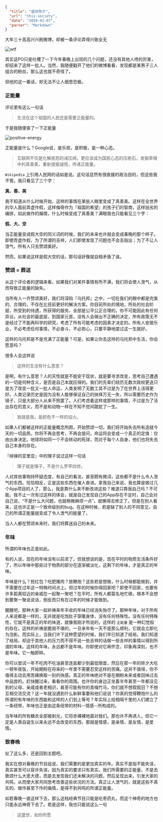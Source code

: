 ```json
{
  "title": "盛世除夕",
  "url": "this-society",
  "date": "2016-02-07",
  "parser": "Markdown"
}
```

大年三十高高兴兴刷微博，却被一条评论弄得兴致全无

![wtf](https://files.typeblog.net/blog/legacy/images/2016/02/Screenshot_20160207-223257.png)

其实这PO只是吐槽了一下今年春晚上出现的几个问题，还没有其他人喷的厉害，却招来了这样一批人。当然，我随便戳开了他们的微博看看，发现都是某男子三人组合的粉丝，那么这也就不奇怪了。

但他的这一番话，却无法不让人细思恐极。

### 正能量

评论里有这么一句话

> 生活在这个祖国的人民还是需要正能量的。

于是我随便查了一下正能量

![positive-energy](https://files.typeblog.net/blog/legacy/images/2016/02/Screenshot_20160207-232219.png)

正能量是什么？Google说，是乐观，是积极，是一种心态。

> 互联网不仅是化解民怨的减压阀，更应该成为国民心态的压舱石，发掘草根中的真善美，重新提振诚信，传递正能量。

`Wikipedia` 上引用人民网的话如是说。这句话显然有很直接的政治目的，但这些我不管。我只看见了三个字：

__真、善、美__

我不知道从什么时候开始，这样的事情在某些人眼里变成了真善美。这样在全世界的华人面前弄虚作假，这样侮辱作为『祖国的希望』的孩子们的智商，这样拙劣的编排，如此做作的煽情，什么时候变成了真善美？满眼我也只能看见三个字：

__假、大、空__

当正能量变成假大空的同义词的时候，我们的未来也许就会变成春晚的那个样子。即使弄虚作假，为了所谓的吉祥，人们即使发现了问题也不会去指出；为了不让人泄气，所有人只去赞颂美好。

然而，如果说这样是假大空的话，那句话好像就自相矛盾了诶。

### 赞颂 = 葬送

从这个评论者的逻辑来看，如果我们对某件事情有所不满，我们将会使人泄气，从而导致正能量的缺失。

当所有人一齐赞颂美好，我们将深陷『乌托邦』之中，一切在我们的眼中都是完美的、合理的，不存在比目前更好的解决方案。你目前所处的境地，所处的社会阶层，所受到的待遇，所获得的服务，全部是公平公正合理的，你不可能因此有任何异议。从社会的最底层，到国家元首，没有人会做出不正确的决定，所有政策无不是经过了不能再科学的研究，考虑了所有可能考虑的因素才决定的。所有人安居乐业，不必考虑任何事情，不必奋斗，不必担心，只要平静地度过这一生就好。

这样的乌托邦是不是充满了正能量？可是，如果让你去这样的乌托邦中生活，你会愿意吗？

很多人会这样说

> 这样的生活有什么意思？

是啊，有什么意思？人的天性就是不能安于现状，就是要寻求改变，思考自己遭遇的一切是何种含义，是否是自己本就应得的。我们的先辈们经历无数次政权更迭只是为了改变一批又一批人命运，人类发明了无数工具不过是为了在世界上活得更好。人类记录历史是因为没有人能够保证自己的抉择万无一失，所以需要历史作为镜子，只是大部分人从来不照罢了。人们考虑着这样或那样的事情，不过是为了活出存在的意义，而不是和动物一样在不知不觉间蹉跎了一生。

> 我就是我，是颜色不一样的焰火。

如果人们都被这样的正能量概念所困，开始赞颂一切，我们将开始失去所有造就今天的一切品质。你将不再会思考，不再会提问，命运将会变成一个真正的定值：仅由出身决定。地球将如同一个不会转动的死球，而对于每个人自身，他们也将失去自己本身的存在。

『绯弹的亚里亚』中的理子说过这样一句话

> 理子就是理子，不是什么罗苹四世。

人对其他事物持怀疑态度，有自己的看法，甚至颇有微词，这些都不是什么令人泄气的东西。恰恰相反，正是这些东西在催人奋进。拿我自己来说，我也算是做过几个App项目的人了，那么，我是靠什么来不断改进这些？难道只靠我自己吗？不可能。我不止一次有过这样的体会，就是自己发现自己的App存在不足时，自己会对自己说，“不是什么大问题，也就稍微麻烦一点”，就懒得去修正了。但是在别人看来，这也许正是一个致命级别的bug。在这种时候，若是缺了别人的不同意见，自己的所谓正能量就变成了令人泄气的能量了。

当人人都在赞颂未来时，我们将葬送自己的未来。

### 年味

所谓的年味也正是如此。

有的人说，现在的年味没有以前浓了。但我想说的是，现在平时的物质生活条件好了，所以年味中那些过于物质的部分在逐渐被淡化，这剩下的年味，才是真正的年味。

年味是什么？抢红包？吃肥猪肉？放鞭炮？这些若是想做，什么时候都能做到，并不需要在过年这一特殊时间点上。但过年的时候你得回家吧？即使不回家，也要有许多距离较近的亲戚在一起聚一聚吧？在平时，所有人都莫名地忙碌，根本不会想到要聚一聚说说话，倒反而只有在过年的时候才能做到。

醒醒吧，那种大家一起祈祷来年丰收的年味已经消失殆尽了。那种年味，对于所有人来说都是一样的，无非就是吃饱肚子穿暖身体，没有任何特殊性。没有任何特殊性，它就不是真正的年的味道，就像我刚才所说的，这样的 `正能量` 是一种幻觉般的存在。这样的祈祷是脆弱不堪的，一旦来年有一天不是那么顺利，它就会立即化为泡影。而实际上，当我们许下这种愿望的时候，我们早已知道了结局。我们知道了结局，却迫于其他人的压力而不得不说一些吉祥的话做一些吉祥的事情以得到所谓的年味。这样的年味，永远都不是年味。你即使对它再怀念，印象再深刻，也不是年味。它一触即碎。

你可以尝试一年不吃肉不吃油甚至连盐都少到最低限度，然后在那一年的除夕大吃一顿年夜饭，开始期盼在将来的一年里不需要忍受这样的苦痛。这并不值得，你不值得主动去用苦痛换取一刻的快感。真正的年味绝对不是在期盼未来或者回味过去中品尝的。赶快醒过来，看看你的周围。也许你的身边正坐着半年甚至一年都没见到的父母、亲戚或者老相识，甚至可能有你的青梅竹马，你们就不想叙叙旧？不想互相交流交流？这一年就没遇到什么新鲜事要和他们说说？你真的觉得鞭炮什么的所谓的有年味的东西能和这样的人们划上等号？年实际上给相隔千里的人们建立了一条纽带，年味也正是由这条纽带的材料--情感--所构成的。

当年味的所有糖衣全部被剥光，它将赤裸裸地面对我们。那也许不再诱人，但它一定是人类自诞生以来永远不会改变的东西，那就是情感，是亲情，是友情，是爱情。

### 致春晚

扯了这么多，还是回到主题吧。

我实在想对春晚的节目组说，我们需要的是更加真实的年。真实不是指不能失误，真实甚至可以容许失误，因为真实的要求只有真实。我们所需要的正能量，不是去歌颂什么大恩大德，而是去发现我们还未解决的问题，然后呈现出来，引发大家的共鸣，从而使大家共同思考改善这些状况的方法。真正让人泄气的，就是这些不真实的、做作甚至下作的煽情，是得不到共鸣的所谓正能量。

如若春晚一直这样下去，那么这档经典节目只能是吃枣药丸，而这个神奇的地方也只能永远神奇下去了。若是这样，我也只能说这么一句

> 这盛世，如你所愿 